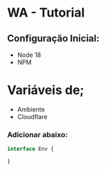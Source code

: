 # WA - Tutorial

## Configuração Inicial:
- Node 18
- NPM

# Variáveis de; 

- Ambiente
- Cloudflare

### Adicionar abaixo:

```ts
interface Env {

}
```

